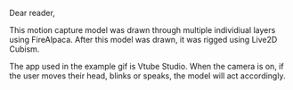 Dear reader,

This motion capture model was drawn through multiple individiual layers using FireAlpaca. After this model was drawn, it was rigged using Live2D Cubism. 

The app used in the example gif is Vtube Studio. When the camera is on, if the user moves their head, blinks or speaks, the model will act accordingly.
